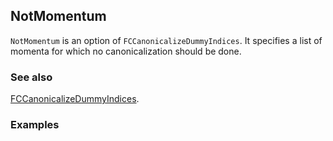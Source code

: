 ## NotMomentum

`NotMomentum` is an option of `FCCanonicalizeDummyIndices`. It specifies a list of momenta for which
no canonicalization should be done.

### See also

[FCCanonicalizeDummyIndices](FCCanonicalizeDummyIndices).

### Examples
